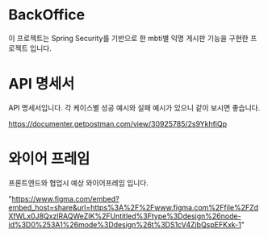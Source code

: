 # BackOffice

이 프로젝트는 Spring Security를 기반으로 한 mbti별 익명 게시판 기능을 구현한 프로젝트 입니다.


# API 명세서

API 명세서입니다. 각 케이스별 성공 예시와 실패 예시가 있으니 같이 보시면 좋습니다.

https://documenter.getpostman.com/view/30925785/2s9YkhfiQp

# 와이어 프레임

프론트엔드와 협업시 예상 와이어프레임 입니다.

"https://www.figma.com/embed?embed_host=share&url=https%3A%2F%2Fwww.figma.com%2Ffile%2FZdXfWLx0J8QxzlRAQWeZIK%2FUntitled%3Ftype%3Ddesign%26node-id%3D0%253A1%26mode%3Ddesign%26t%3DS1cV4ZjbQspEFKxk-1"